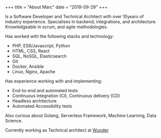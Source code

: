 +++
title = "About Marc"
date = "2019-09-29"
+++

Is a Software Developer and Technical Architect with over 10years of industry experience. Specialises in backend, integrations, and architecture. Knowledgeable in scrum, and agile methodologies.

Has worked with the following stacks and technology:

- PHP, ES6/Javascript, Python
- HTML, CSS, React
- SQL, NoSQL, Elasticsearch
- Git
- Docker, Ansible
- Linux, Nginx, Apache

Has experience working with and implementing:

- End-to-end and automated tests
- Continuous integration (CI), Continuous delivery (CD)
- Headless architecture
- Automated Accessibility tests

Also curious about Golang, Serverless Framework, Machine Learning, Data Science.

Currently working as Technical architect at [Wunder](https://wunder.io)